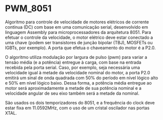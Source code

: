 # PWM_8051

Algoritmo para controle de velocidade de motores elétricos de corrente contínua (DC) com base em uma comunicação serial, desenvolvido em linguagem Assembly para microprocessadores da arquitetura 8051. Para efetuar o controle da velocidade, o motor elétrico deve estar conectado a uma chave (podem ser transistores de junção bipolar (TBJ), MOSFETs ou IGBTs, por exemplo). A porta que efetua o chaveamento do motor é a P2.0. 

O algoritmo utiliza modulação por largura de pulso (pwm) para variar a tensão média (e a potência) entregue à carga, com base na entrada recebida pela porta serial. Caso, por exemplo, seja necessária uma velocidade igual à metade da velocidade nominal do motor, a porta P2.0 emitirá um sinal de onda quadrada com 50% do período em nível lógico alto e 50% em nível lógico baixo. Dessa forma, a potência média entregue ao motor será aproximadamente a metade de sua potência nominal e a velocidade angular de seu eixo também será a metade da nominal.

São usados os dois temporizadores do 8051, e a frequência do clock deve estar fixa em 11.0592MHz, com o uso de um cristal oscilador nas portas XTAL.
